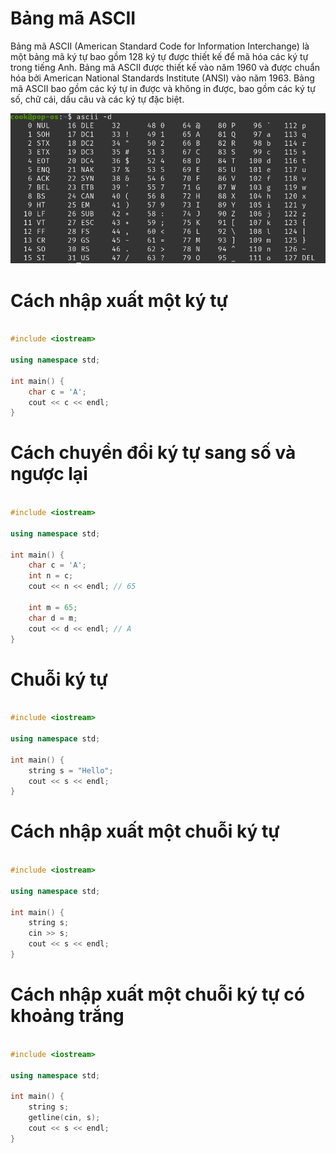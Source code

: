 # Bảng mã ASCII

Bảng mã ASCII (American Standard Code for Information Interchange) là một bảng mã ký tự bao gồm 128 ký tự được thiết kế để mã hóa các ký tự trong tiếng Anh. Bảng mã ASCII được thiết kế vào năm 1960 và được chuẩn hóa bởi American National Standards Institute (ANSI) vào năm 1963. Bảng mã ASCII bao gồm các ký tự in được và không in được, bao gồm các ký tự số, chữ cái, dấu câu và các ký tự đặc biệt.

<!-- Thẻ p image -->
![Bảng mã ASCII](./images/ascii.png)

# Cách nhập xuất một ký tự

```cpp

#include <iostream>

using namespace std;

int main() {
    char c = 'A';
    cout << c << endl;
}
```

# Cách chuyển đổi ký tự sang số và ngược lại

```cpp

#include <iostream>

using namespace std;

int main() {
    char c = 'A';
    int n = c;
    cout << n << endl; // 65

    int m = 65;
    char d = m;
    cout << d << endl; // A
}
```

# Chuỗi ký tự

```cpp

#include <iostream>

using namespace std;

int main() {
    string s = "Hello";
    cout << s << endl;
}
```

# Cách nhập xuất một chuỗi ký tự

```cpp

#include <iostream>

using namespace std;

int main() {
    string s;
    cin >> s;
    cout << s << endl;
}
```

# Cách nhập xuất một chuỗi ký tự có khoảng trắng

```cpp

#include <iostream>

using namespace std;

int main() {
    string s;
    getline(cin, s);
    cout << s << endl;
}
```



